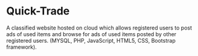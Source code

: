# Quick-Trade
A classified website hosted on cloud which allows registered users to post ads of used items and browse for ads of used items posted by other registered users. (MYSQL, PHP, JavaScript, HTML5, CSS, Bootstrap framework).

